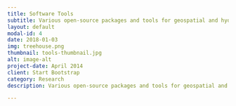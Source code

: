 ```yaml
---
title: Software Tools
subtitle: Various open-source packages and tools for geospatial and hydrological analysis
layout: default
modal-id: 4
date: 2018-01-03
img: treehouse.png
thumbnail: tools-thumbnail.jpg
alt: image-alt
project-date: April 2014
client: Start Bootstrap
category: Research
description: Various open-source packages and tools for geospatial and hydrological analysis.

---
```


